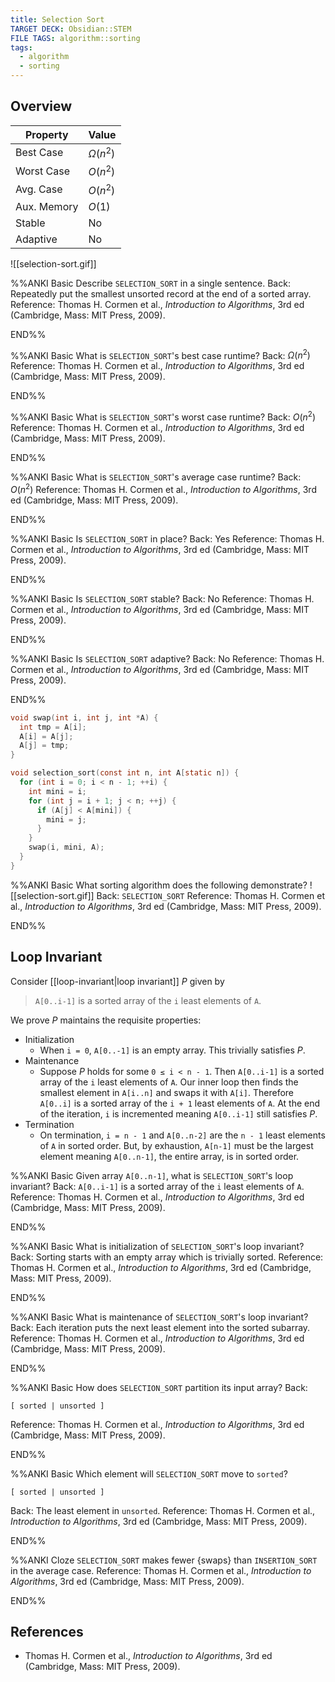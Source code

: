 ```yaml
---
title: Selection Sort
TARGET DECK: Obsidian::STEM
FILE TAGS: algorithm::sorting
tags:
  - algorithm
  - sorting
---
```


## Overview

Property    | Value
----------- | --------
Best Case   | $\Omega(n^2)$
Worst Case  | $O(n^2)$
Avg. Case   | $O(n^2)$
Aux. Memory | $O(1)$
Stable      | No
Adaptive    | No

![[selection-sort.gif]]


%%ANKI
Basic
Describe `SELECTION_SORT` in a single sentence.
Back: Repeatedly put the smallest unsorted record at the end of a sorted array.
Reference: Thomas H. Cormen et al., *Introduction to Algorithms*, 3rd ed (Cambridge, Mass: MIT Press, 2009).
<!--ID: 1707589393190-->
END%%

%%ANKI
Basic
What is `SELECTION_SORT`'s best case runtime?
Back: $\Omega(n^2)$
Reference: Thomas H. Cormen et al., *Introduction to Algorithms*, 3rd ed (Cambridge, Mass: MIT Press, 2009).
<!--ID: 1707398773323-->
END%%

%%ANKI
Basic
What is `SELECTION_SORT`'s worst case runtime?
Back: $O(n^2)$
Reference: Thomas H. Cormen et al., *Introduction to Algorithms*, 3rd ed (Cambridge, Mass: MIT Press, 2009).
<!--ID: 1707398773326-->
END%%

%%ANKI
Basic
What is `SELECTION_SORT`'s average case runtime?
Back: $O(n^2)$
Reference: Thomas H. Cormen et al., *Introduction to Algorithms*, 3rd ed (Cambridge, Mass: MIT Press, 2009).
<!--ID: 1707398773327-->
END%%

%%ANKI
Basic
Is `SELECTION_SORT` in place?
Back: Yes
Reference: Thomas H. Cormen et al., *Introduction to Algorithms*, 3rd ed (Cambridge, Mass: MIT Press, 2009).
<!--ID: 1707398773328-->
END%%

%%ANKI
Basic
Is `SELECTION_SORT` stable?
Back: No
Reference: Thomas H. Cormen et al., *Introduction to Algorithms*, 3rd ed (Cambridge, Mass: MIT Press, 2009).
<!--ID: 1707398773330-->
END%%

%%ANKI
Basic
Is `SELECTION_SORT` adaptive?
Back: No
Reference: Thomas H. Cormen et al., *Introduction to Algorithms*, 3rd ed (Cambridge, Mass: MIT Press, 2009).
<!--ID: 1707504634778-->
END%%

```c
void swap(int i, int j, int *A) {
  int tmp = A[i];
  A[i] = A[j];
  A[j] = tmp;
}

void selection_sort(const int n, int A[static n]) {
  for (int i = 0; i < n - 1; ++i) {
	int mini = i;
    for (int j = i + 1; j < n; ++j) {
      if (A[j] < A[mini]) {
	    mini = j;
      }
    }
    swap(i, mini, A);
  }
}
```

%%ANKI
Basic
What sorting algorithm does the following demonstrate?
![[selection-sort.gif]]
Back: `SELECTION_SORT`
Reference: Thomas H. Cormen et al., *Introduction to Algorithms*, 3rd ed (Cambridge, Mass: MIT Press, 2009).
<!--ID: 1707400943836-->
END%%

## Loop Invariant

Consider [[loop-invariant|loop invariant]] $P$ given by

> `A[0..i-1]` is a sorted array of the `i` least elements of `A`.

We prove $P$ maintains the requisite properties:

* Initialization
	* When `i = 0`, `A[0..-1]` is an empty array. This trivially satisfies $P$.
* Maintenance
	* Suppose $P$ holds for some `0 ≤ i < n - 1`. Then `A[0..i-1]` is a sorted array of the `i` least elements of `A`. Our inner loop then finds the smallest element in `A[i..n]` and swaps it with `A[i]`. Therefore `A[0..i]` is a sorted array of the `i + 1` least elements of `A`. At the end of the iteration, `i` is incremented meaning `A[0..i-1]` still satisfies $P$.
* Termination
	* On termination, `i = n - 1` and `A[0..n-2]` are the `n - 1` least elements of `A` in sorted order. But, by exhaustion, `A[n-1]` must be the largest element meaning `A[0..n-1]`, the entire array, is in sorted order.

%%ANKI
Basic
Given array `A[0..n-1]`, what is `SELECTION_SORT`'s loop invariant?
Back: `A[0..i-1]` is a sorted array of the `i` least elements of `A`.
Reference: Thomas H. Cormen et al., *Introduction to Algorithms*, 3rd ed (Cambridge, Mass: MIT Press, 2009).
<!--ID: 1707398773331-->
END%%

%%ANKI
Basic
What is initialization of `SELECTION_SORT`'s loop invariant?
Back: Sorting starts with an empty array which is trivially sorted.
Reference: Thomas H. Cormen et al., *Introduction to Algorithms*, 3rd ed (Cambridge, Mass: MIT Press, 2009).
<!--ID: 1707398773333-->
END%%

%%ANKI
Basic
What is maintenance of `SELECTION_SORT`'s loop invariant?
Back: Each iteration puts the next least element into the sorted subarray.
Reference: Thomas H. Cormen et al., *Introduction to Algorithms*, 3rd ed (Cambridge, Mass: MIT Press, 2009).
<!--ID: 1707398773334-->
END%%

%%ANKI
Basic
How does `SELECTION_SORT` partition its input array?
Back:
```
[ sorted | unsorted ]
```
Reference: Thomas H. Cormen et al., *Introduction to Algorithms*, 3rd ed (Cambridge, Mass: MIT Press, 2009).
<!--ID: 1707399790952-->
END%%

%%ANKI
Basic
Which element will `SELECTION_SORT` move to `sorted`?
```
[ sorted | unsorted ]
```
Back: The least element in `unsorted`.
Reference: Thomas H. Cormen et al., *Introduction to Algorithms*, 3rd ed (Cambridge, Mass: MIT Press, 2009).
<!--ID: 1707399790955-->
END%%

%%ANKI
Cloze
`SELECTION_SORT` makes fewer {swaps} than `INSERTION_SORT` in the average case.
Reference: Thomas H. Cormen et al., *Introduction to Algorithms*, 3rd ed (Cambridge, Mass: MIT Press, 2009).
<!--ID: 1708002177782-->
END%%

## References

* Thomas H. Cormen et al., *Introduction to Algorithms*, 3rd ed (Cambridge, Mass: MIT Press, 2009).
